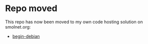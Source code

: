 # Repo moved
This repo has now been moved to my own code hosting solution on smolnet.org:
* [begin-debian](https://code.smolnet.org/micke/begin-debian)

